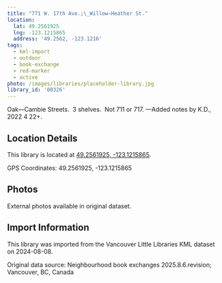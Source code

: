 ```yaml
---
title: "771 W. 17th Ave.;\_Willow—Heather St."
location:
  lat: 49.2561925
  lng: -123.1215865
  address: '49.2562, -123.1216'
tags:
  - kml-import
  - outdoor
  - book-exchange
  - red-marker
  - active
photo: /images/libraries/placeholder-library.jpg
library_id: '00326'
---
```

Oak—Cambie Streets.  3 shelves.  
Not 711 or 717. 
—Added notes by K.D., 2022 4 22+.

## Location Details

This library is located at [49.2561925, -123.1215865](https://www.google.com/maps?q=49.2561925,-123.1215865).

GPS Coordinates: 49.2561925, -123.1215865

## Photos

External photos available in original dataset.

## Import Information

This library was imported from the Vancouver Little Libraries KML dataset on 2024-08-08.

Original data source: Neighbourhood book exchanges 2025.8.6.revision; Vancouver, BC, Canada
